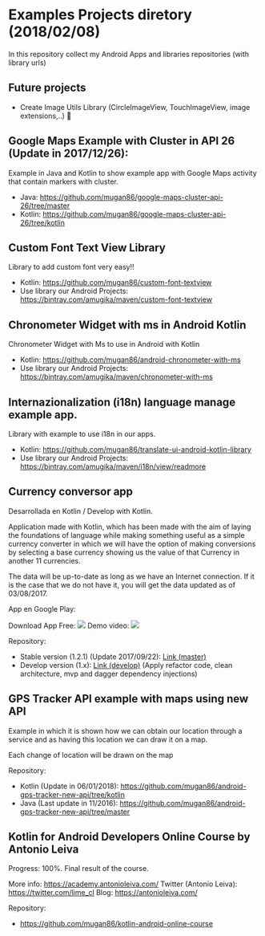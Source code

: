 # Examples Projects diretory (2018/02/08)
In this repository collect my Android Apps and libraries repositories (with library urls)

## Future projects ##

* Create Image Utils Library (CircleImageView, TouchImageView, image extensions,..) :construction_worker:

## Google Maps Example with Cluster in API 26 (Update in 2017/12/26):

Example in Java and Kotlin to show example app with Google Maps activity that contain markers with cluster.

* Java: https://github.com/mugan86/google-maps-cluster-api-26/tree/master
* Kotlin: https://github.com/mugan86/google-maps-cluster-api-26/tree/kotlin

## Custom Font Text View Library

Library to add custom font very easy!!

* Kotlin: https://github.com/mugan86/custom-font-textview
* Use library our Android Projects: https://bintray.com/amugika/maven/custom-font-textview

## Chronometer Widget with ms in Android Kotlin

Chronometer Widget with Ms to use in Android with Kotlin

* Kotlin: https://github.com/mugan86/android-chronometer-with-ms
* Use library our Android Projects: https://bintray.com/amugika/maven/chronometer-with-ms

## Internazionalization (i18n) language manage example app.

Library with example to use i18n in our apps.

* Kotlin: https://github.com/mugan86/translate-ui-android-kotlin-library
* Use library our Android Projects: https://bintray.com/amugika/maven/i18n/view/readmore

## Currency conversor app

Desarrollada en Kotlin / Develop with Kotlin.

Application made with Kotlin, which has been made with the aim of laying the foundations of language while making something useful as a simple currency converter in which we will have the option of making conversions by selecting a base currency showing us the value of that Currency in another 11 currencies.

The data will be up-to-date as long as we have an Internet connection. If it is the case that we do not have it, you will get the data updated as of 03/08/2017.

App en Google Play:

Download App Free: [![](https://a.fsdn.com/allura/p/goopydesktop/icon?1435677519)](https://play.google.com/store/apps/details?id=amldev.currency&hl=es)
Demo video: [![](https://www.youtube.com/yts/img/favicon_48-vfl1s0rGh.png)](https://youtu.be/QPhSzQOi0N0)

Repository: 
* Stable version (1.2.1) (Update 2017/09/22): [Link (master)](https://github.com/mugan86/currency-android-kotlin/tree/master)
* Develop version (1.x): [Link (develop)](https://github.com/mugan86/currency-android-kotlin/tree/develop) (Apply refactor code, clean architecture, mvp and dagger dependency injections)

## GPS Tracker API example with maps using new API ##

Example in which it is shown how we can obtain our location through a service and as having this location we can draw it on a map.

Each change of location will be drawn on the map

Repository:
* Kotlin (Update in 06/01/2018): https://github.com/mugan86/android-gps-tracker-new-api/tree/kotlin
* Java (Last update in 11/2016): https://github.com/mugan86/android-gps-tracker-new-api/tree/master

## Kotlin for Android Developers Online Course by Antonio Leiva ##

Progress: 100%.
Final result of the course.

More info: https://academy.antonioleiva.com/
Twitter (Antonio Leiva): https://twitter.com/lime_cl
Blog: https://antonioleiva.com/

Repository:
* https://github.com/mugan86/kotlin-android-online-course
